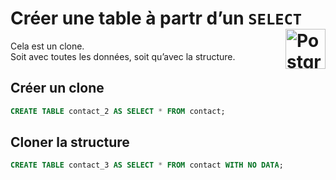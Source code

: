 # **Créer une table à partr d’un `SELECT`** <a href="../../"> <img src="https://upload.wikimedia.org/wikipedia/commons/2/29/Postgresql_elephant.svg" alt="PostgreSQL" title="PostgreSQL" align="right" height="64px"> </a>

Cela est un clone.  
Soit avec toutes les données, soit qu’avec la structure.
## **Créer un clone**
```sql
CREATE TABLE contact_2 AS SELECT * FROM contact;
```
## **Cloner la structure**
```sql
CREATE TABLE contact_3 AS SELECT * FROM contact WITH NO DATA;
```